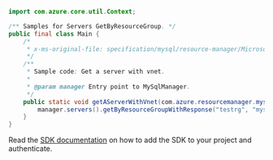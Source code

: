 ```java
import com.azure.core.util.Context;

/** Samples for Servers GetByResourceGroup. */
public final class Main {
    /*
     * x-ms-original-file: specification/mysql/resource-manager/Microsoft.DBforMySQL/stable/2021-05-01/examples/ServerGetWithVnet.json
     */
    /**
     * Sample code: Get a server with vnet.
     *
     * @param manager Entry point to MySqlManager.
     */
    public static void getAServerWithVnet(com.azure.resourcemanager.mysqlflexibleserver.MySqlManager manager) {
        manager.servers().getByResourceGroupWithResponse("testrg", "mysqltestserver", Context.NONE);
    }
}
```

Read the [SDK documentation](https://github.com/Azure/azure-sdk-for-java/blob/azure-resourcemanager-mysqlflexibleserver_1.0.0-beta.2/sdk/mysqlflexibleserver/azure-resourcemanager-mysqlflexibleserver/README.md) on how to add the SDK to your project and authenticate.
